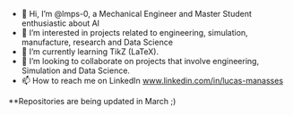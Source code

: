 - 👋 Hi, I’m @lmps-0, a Mechanical Engineer and Master Student enthusiastic about AI
- 👀 I’m interested in projects related to engineering, simulation, manufacture, research and Data Science
- 🌱 I’m currently learning TikZ (LaTeX).
- 💞️ I’m looking to collaborate on projects that involve engineering, Simulation and Data Science.
- 📫 How to reach me on LinkedIn www.linkedin.com/in/lucas-manasses

**Repositories are being updated in March ;)
<!---
lmps-0/lmps-0 is a ✨ special ✨ repository because its `README.md` (this file) appears on your GitHub profile.
You can click the Preview link to take a look at your changes.
--->
